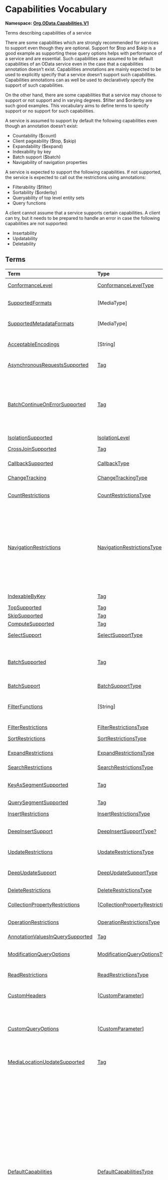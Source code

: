 # Capabilities Vocabulary
**Namespace: [Org.OData.Capabilities.V1](Org.OData.Capabilities.V1.xml)**

Terms describing capabilities of a service


There are some capabilities which are strongly recommended for services to support even
though they are optional. Support for $top and $skip is a good example as
supporting these query options helps with performance of a service and are essential. Such
capabilities are assumed to be default capabilities of an OData service even in
the case that a capabilities annotation doesn’t exist. Capabilities annotations are
mainly expected to be used to explicitly specify that a service doesn’t support such
capabilities. Capabilities annotations can as well be used to declaratively
specify the support of such capabilities.

On the other hand, there are some capabilities that a service may choose to support or
not support and in varying degrees. $filter and $orderby are such good examples.
This vocabulary aims to define terms to specify support or no support for such
capabilities.

A service is assumed to support by default the following capabilities even though an
annotation doesn’t exist:
- Countability ($count)
- Client pageability ($top, $skip)
- Expandability ($expand)
- Indexability by key
- Batch support ($batch)
- Navigability of navigation properties

A service is expected to support the following capabilities. If not supported, the
service is expected to call out the restrictions using annotations:
- Filterability ($filter)
- Sortability ($orderby)
- Queryability of top level entity sets
- Query functions

A client cannot assume that a service supports certain capabilities. A client can try, but
it needs to be prepared to handle an error in case the following capabilities are not
supported:
- Insertability
- Updatability
- Deletability
        


## Terms

Term|Type|Description
:---|:---|:----------
[ConformanceLevel](Org.OData.Capabilities.V1.xml#L115)|[ConformanceLevelType](#ConformanceLevelType)|<a name="ConformanceLevel"></a>The conformance level achieved by this service
[SupportedFormats](Org.OData.Capabilities.V1.xml#L132)|\[MediaType\]|<a name="SupportedFormats"></a>Media types of supported formats, including format parameters
[SupportedMetadataFormats](Org.OData.Capabilities.V1.xml#L137)|\[MediaType\]|<a name="SupportedMetadataFormats"></a>Media types of supported formats for $metadata, including format parameters
[AcceptableEncodings](Org.OData.Capabilities.V1.xml#L142)|\[String\]|<a name="AcceptableEncodings"></a>List of acceptable compression methods for ($batch) requests, e.g. gzip
[AsynchronousRequestsSupported](Org.OData.Capabilities.V1.xml#L148)|[Tag](Org.OData.Core.V1.md#Tag)|<a name="AsynchronousRequestsSupported"></a>Service supports the asynchronous request preference
[BatchContinueOnErrorSupported](Org.OData.Capabilities.V1.xml#L152)|[Tag](Org.OData.Core.V1.md#Tag)|<a name="BatchContinueOnErrorSupported"></a>Service supports the continue on error preference. Supports $batch requests. Services that apply the BatchContinueOnErrorSupported term should also specify the ContinueOnErrorSupported property from the BatchSupport term.
[IsolationSupported](Org.OData.Capabilities.V1.xml#L156)|[IsolationLevel](#IsolationLevel)|<a name="IsolationSupported"></a>Supported odata.isolation levels
[CrossJoinSupported](Org.OData.Capabilities.V1.xml#L165)|[Tag](Org.OData.Core.V1.md#Tag)|<a name="CrossJoinSupported"></a>Supports cross joins for the entity sets in this container
[CallbackSupported](Org.OData.Capabilities.V1.xml#L169)|[CallbackType](#CallbackType)|<a name="CallbackSupported"></a>Supports callbacks for the specified protocols
[ChangeTracking](Org.OData.Capabilities.V1.xml#L191)|[ChangeTrackingType](#ChangeTrackingType)|<a name="ChangeTracking"></a>Change tracking capabilities of this service or entity set
[CountRestrictions](Org.OData.Capabilities.V1.xml#L212)|[CountRestrictionsType](#CountRestrictionsType)|<a name="CountRestrictions"></a>Restrictions on /$count path suffix and $count=true system query option
[NavigationRestrictions](Org.OData.Capabilities.V1.xml#L230)|[NavigationRestrictionsType](#NavigationRestrictionsType)|<a name="NavigationRestrictions"></a>Restrictions on navigating properties according to OData URL conventions<br>Restrictions specified on an entity set are valid whether the request is directly to the entity set or through a navigation property bound to that entity set. Services can specify a different set of restrictions specific to a path, in which case the more specific restrictions take precedence.
[IndexableByKey](Org.OData.Capabilities.V1.xml#L321)|[Tag](Org.OData.Core.V1.md#Tag)|<a name="IndexableByKey"></a>Supports key values according to OData URL conventions
[TopSupported](Org.OData.Capabilities.V1.xml#L326)|[Tag](Org.OData.Core.V1.md#Tag)|<a name="TopSupported"></a>Supports $top
[SkipSupported](Org.OData.Capabilities.V1.xml#L331)|[Tag](Org.OData.Core.V1.md#Tag)|<a name="SkipSupported"></a>Supports $skip
[ComputeSupported](Org.OData.Capabilities.V1.xml#L336)|[Tag](Org.OData.Core.V1.md#Tag)|<a name="ComputeSupported"></a>Supports $compute
[SelectSupport](Org.OData.Capabilities.V1.xml#L341)|[SelectSupportType](#SelectSupportType)|<a name="SelectSupport"></a>Support for $select and nested query options within $select
[BatchSupported](Org.OData.Capabilities.V1.xml#L378)|[Tag](Org.OData.Core.V1.md#Tag)|<a name="BatchSupported"></a>Supports $batch requests. Services that apply the BatchSupported term should also apply the more comprehensive BatchSupport term.
[BatchSupport](Org.OData.Capabilities.V1.xml#L382)|[BatchSupportType](#BatchSupportType)|<a name="BatchSupport"></a>Batch Support for the service
[FilterFunctions](Org.OData.Capabilities.V1.xml#L428)|\[String\]|<a name="FilterFunctions"></a>List of functions and operators supported in filter expressions<br>If not specified, null, or empty, all functions and operators may be attempted.
[FilterRestrictions](Org.OData.Capabilities.V1.xml#L434)|[FilterRestrictionsType](#FilterRestrictionsType)|<a name="FilterRestrictions"></a>Restrictions on filter expressions
[SortRestrictions](Org.OData.Capabilities.V1.xml#L506)|[SortRestrictionsType](#SortRestrictionsType)|<a name="SortRestrictions"></a>Restrictions on orderby expressions
[ExpandRestrictions](Org.OData.Capabilities.V1.xml#L532)|[ExpandRestrictionsType](#ExpandRestrictionsType)|<a name="ExpandRestrictions"></a>Restrictions on expand expressions
[SearchRestrictions](Org.OData.Capabilities.V1.xml#L562)|[SearchRestrictionsType](#SearchRestrictionsType)|<a name="SearchRestrictions"></a>Restrictions on search expressions
[KeyAsSegmentSupported](Org.OData.Capabilities.V1.xml#L608)|[Tag](Org.OData.Core.V1.md#Tag)|<a name="KeyAsSegmentSupported"></a>Supports [key-as-segment convention](http://docs.oasis-open.org/odata/odata/v4.01/odata-v4.01-part2-url-conventions.html#sec_KeyasSegmentConvention) for addressing entities within a collection
[QuerySegmentSupported](Org.OData.Capabilities.V1.xml#L612)|[Tag](Org.OData.Core.V1.md#Tag)|<a name="QuerySegmentSupported"></a>Supports [passing query options in the request body](http://docs.oasis-open.org/odata/odata/v4.01/odata-v4.01-part2-url-conventions.html#sec_PassingQueryOptionsintheRequestBody)
[InsertRestrictions](Org.OData.Capabilities.V1.xml#L618)|[InsertRestrictionsType](#InsertRestrictionsType)|<a name="InsertRestrictions"></a>Restrictions on insert operations
[DeepInsertSupport](Org.OData.Capabilities.V1.xml#L697)|[DeepInsertSupportType?](#DeepInsertSupportType)|<a name="DeepInsertSupport"></a>Deep Insert Support of the annotated resource (the whole service, an entity set, or a collection-valued resource)
[UpdateRestrictions](Org.OData.Capabilities.V1.xml#L710)|[UpdateRestrictionsType](#UpdateRestrictionsType)|<a name="UpdateRestrictions"></a>Restrictions on update operations
[DeepUpdateSupport](Org.OData.Capabilities.V1.xml#L796)|[DeepUpdateSupportType](#DeepUpdateSupportType)|<a name="DeepUpdateSupport"></a>Deep Update Support of the annotated resource (the whole service, an entity set, or a collection-valued resource)
[DeleteRestrictions](Org.OData.Capabilities.V1.xml#L809)|[DeleteRestrictionsType](#DeleteRestrictionsType)|<a name="DeleteRestrictions"></a>Restrictions on delete operations
[CollectionPropertyRestrictions](Org.OData.Capabilities.V1.xml#L853)|\[[CollectionPropertyRestrictionsType](#CollectionPropertyRestrictionsType)\]|<a name="CollectionPropertyRestrictions"></a>Describes restrictions on operations applied to collection-valued structural properties
[OperationRestrictions](Org.OData.Capabilities.V1.xml#L894)|[OperationRestrictionsType](#OperationRestrictionsType)|<a name="OperationRestrictions"></a>Restrictions for function or action operation
[AnnotationValuesInQuerySupported](Org.OData.Capabilities.V1.xml#L914)|[Tag](Org.OData.Core.V1.md#Tag)|<a name="AnnotationValuesInQuerySupported"></a>Supports annotation values within system query options
[ModificationQueryOptions](Org.OData.Capabilities.V1.xml#L918)|[ModificationQueryOptionsType](#ModificationQueryOptionsType)|<a name="ModificationQueryOptions"></a>Support for query options with modification requests (insert, update, action invocation)
[ReadRestrictions](Org.OData.Capabilities.V1.xml#L942)|[ReadRestrictionsType](#ReadRestrictionsType)|<a name="ReadRestrictions"></a>Restrictions for retrieving a collection of entities, retrieving a singleton instance.
[CustomHeaders](Org.OData.Capabilities.V1.xml#L984)|\[[CustomParameter](#CustomParameter)\]|<a name="CustomHeaders"></a>Custom headers that are supported/required for the annotated resource ([Example](Org.OData.Capabilities.V1.xml#L986))
[CustomQueryOptions](Org.OData.Capabilities.V1.xml#L1010)|\[[CustomParameter](#CustomParameter)\]|<a name="CustomQueryOptions"></a>Custom query options that are supported/required for the annotated resource ([Example](Org.OData.Capabilities.V1.xml#L1013))<br>If the entity container is annotated, the query option is supported/required by all resources in that container.
[MediaLocationUpdateSupported](Org.OData.Capabilities.V1.xml#L1062)|[Tag](Org.OData.Core.V1.md#Tag)|<a name="MediaLocationUpdateSupported"></a>Stream property or media stream supports update of its media edit URL and/or media read URL
[DefaultCapabilities](Org.OData.Capabilities.V1.xml#L1067)|[DefaultCapabilitiesType](#DefaultCapabilitiesType)|<a name="DefaultCapabilities"></a>Default capability settings for all collection-valued resources in the container<br><p>Annotating a specific capability term, which is included as property in <code>DefaultCapabilitiesType</code>, for a specific collection-valued resource overrides the default capability with the specified properties using PATCH semantics:</p> <ul> <li>Primitive or collection-valued properties specified in the specific capability term replace the corresponding properties specified in <code>DefaultCapabilities</code></li> <li>Complex-valued properties specified in the specific capability term override the corresponding properties specified in <code>DefaultCapabilities</code> using PATCH semantics recursively</li> <li>Properties specified neither in the specific term nor in <code>DefaultCapabilities</code> have their default value</li> </ul> 

<a name="ConformanceLevelType"></a>
## [ConformanceLevelType](Org.OData.Capabilities.V1.xml#L118)


Member|Value|Description
:-----|----:|:----------
[Minimal](Org.OData.Capabilities.V1.xml#L119)|0|Minimal conformance level
[Intermediate](Org.OData.Capabilities.V1.xml#L122)|1|Intermediate conformance level
[Advanced](Org.OData.Capabilities.V1.xml#L125)|2|Advanced conformance level

<a name="IsolationLevel"></a>
## [IsolationLevel](Org.OData.Capabilities.V1.xml#L159)


Flag Member|Value|Description
:-----|----:|:----------
[Snapshot](Org.OData.Capabilities.V1.xml#L160)|1|All data returned for a request, including multiple requests within a batch or results retrieved across multiple pages, will be consistent as of a single point in time

<a name="CallbackType"></a>
## [CallbackType](Org.OData.Capabilities.V1.xml#L172)
A non-empty collection lists the full set of supported protocols. A empty collection means 'only HTTP is supported'

Property|Type|Description
:-------|:---|:----------
[CallbackProtocols](Org.OData.Capabilities.V1.xml#L173)|\[[CallbackProtocol](#CallbackProtocol)\]|List of supported callback protocols, e.g. `http` or `wss`

<a name="CallbackProtocol"></a>
## [CallbackProtocol](Org.OData.Capabilities.V1.xml#L178)


Property|Type|Description
:-------|:---|:----------
[Id](Org.OData.Capabilities.V1.xml#L179)|String?|Protocol Identifier
[UrlTemplate](Org.OData.Capabilities.V1.xml#L182)|String?|URL Template including parameters. Parameters are enclosed in curly braces {} as defined in RFC6570
[DocumentationUrl](Org.OData.Capabilities.V1.xml#L185)|URL?|Human readable description of the meaning of the URL Template parameters

<a name="ChangeTrackingBase"></a>
## [ChangeTrackingBase](Org.OData.Capabilities.V1.xml#L194)


**Derived Types:**
- [ChangeTrackingType](#ChangeTrackingType)

Property|Type|Description
:-------|:---|:----------
[Supported](Org.OData.Capabilities.V1.xml#L195)|Boolean|odata.track-changes preference is supported

<a name="ChangeTrackingType"></a>
## [ChangeTrackingType](Org.OData.Capabilities.V1.xml#L199): [ChangeTrackingBase](#ChangeTrackingBase)


Property|Type|Description
:-------|:---|:----------
[*Supported*](Org.OData.Capabilities.V1.xml#L195)|Boolean|odata.track-changes preference is supported
[FilterableProperties](Org.OData.Capabilities.V1.xml#L200)|\[PropertyPath\]|Change tracking supports filters on these properties<br>If no properties are specified or FilterableProperties is omitted, clients cannot assume support for filtering on any properties in combination with change tracking.
[ExpandableProperties](Org.OData.Capabilities.V1.xml#L204)|\[NavigationPropertyPath\]|Change tracking supports these properties expanded<br>If no properties are specified or ExpandableProperties is omitted, clients cannot assume support for expanding any properties in combination with change tracking.

<a name="CountRestrictionsBase"></a>
## [CountRestrictionsBase](Org.OData.Capabilities.V1.xml#L216)


**Derived Types:**
- [CountRestrictionsType](#CountRestrictionsType)

Property|Type|Description
:-------|:---|:----------
[Countable](Org.OData.Capabilities.V1.xml#L217)|Boolean|Instances can be counted in requests targeting a collection

<a name="CountRestrictionsType"></a>
## [CountRestrictionsType](Org.OData.Capabilities.V1.xml#L221): [CountRestrictionsBase](#CountRestrictionsBase)


Property|Type|Description
:-------|:---|:----------
[*Countable*](Org.OData.Capabilities.V1.xml#L217)|Boolean|Instances can be counted in requests targeting a collection
[NonCountableProperties](Org.OData.Capabilities.V1.xml#L222)|\[PropertyPath\]|Members of these collection properties cannot be counted
[NonCountableNavigationProperties](Org.OData.Capabilities.V1.xml#L225)|\[NavigationPropertyPath\]|Members of these navigation properties cannot be counted

<a name="NavigationRestrictionsType"></a>
## [NavigationRestrictionsType](Org.OData.Capabilities.V1.xml#L235)


Property|Type|Description
:-------|:---|:----------
[Navigability](Org.OData.Capabilities.V1.xml#L236)|[NavigationType?](#NavigationType)|Default navigability for all navigation properties of the annotation target. Individual navigation properties can override this value via `RestrictedProperties/Navigability`.
[RestrictedProperties](Org.OData.Capabilities.V1.xml#L239)|\[[NavigationPropertyRestriction](#NavigationPropertyRestriction)\]|List of navigation properties with restrictions

<a name="NavigationPropertyRestriction"></a>
## [NavigationPropertyRestriction](Org.OData.Capabilities.V1.xml#L243)


Using a property of `NavigationPropertyRestriction` in a [`NavigationRestrictions`](#NavigationRestrictions) annotation
          is discouraged in favor of using an annotation with the corresponding term from this vocabulary and a target path starting with a container and ending in the `NavigationProperty`,
          unless the favored alternative is impossible because a dynamic expression requires an instance path whose evaluation
          starts at the target of the `NavigationRestrictions` annotation. See [this example](../examples/Org.OData.Capabilities.V1.capabilities.md).

Property|Type|Description
:-------|:---|:----------
[NavigationProperty](Org.OData.Capabilities.V1.xml#L250)|NavigationPropertyPath|Navigation properties can be navigated<br>The target path of a [`NavigationRestrictions`](#NavigationRestrictions) annotation followed by this navigation property path addresses the resource to which the other properties of `NavigationPropertyRestriction` apply. Instance paths that occur in dynamic expressions are evaluated starting at the boundary between both paths, which must therefore be chosen accordingly.
[Navigability](Org.OData.Capabilities.V1.xml#L259)|[NavigationType?](#NavigationType)|Supported navigability of this navigation property
[FilterFunctions](Org.OData.Capabilities.V1.xml#L262)|\[String\]|List of functions and operators supported in filter expressions<br>If not specified, null, or empty, all functions and operators may be attempted.
[FilterRestrictions](Org.OData.Capabilities.V1.xml#L266)|[FilterRestrictionsType?](#FilterRestrictionsType)|Restrictions on filter expressions
[SearchRestrictions](Org.OData.Capabilities.V1.xml#L269)|[SearchRestrictionsType?](#SearchRestrictionsType)|Restrictions on search expressions
[SortRestrictions](Org.OData.Capabilities.V1.xml#L272)|[SortRestrictionsType?](#SortRestrictionsType)|Restrictions on orderby expressions
[TopSupported](Org.OData.Capabilities.V1.xml#L275)|Boolean|Supports $top
[SkipSupported](Org.OData.Capabilities.V1.xml#L278)|Boolean|Supports $skip
[SelectSupport](Org.OData.Capabilities.V1.xml#L281)|[SelectSupportType?](#SelectSupportType)|Support for $select
[IndexableByKey](Org.OData.Capabilities.V1.xml#L284)|Boolean|Supports key values according to OData URL conventions
[InsertRestrictions](Org.OData.Capabilities.V1.xml#L287)|[InsertRestrictionsType?](#InsertRestrictionsType)|Restrictions on insert operations
[DeepInsertSupport](Org.OData.Capabilities.V1.xml#L290)|[DeepInsertSupportType?](#DeepInsertSupportType)|Deep Insert Support of the annotated resource (the whole service, an entity set, or a collection-valued resource)
[UpdateRestrictions](Org.OData.Capabilities.V1.xml#L293)|[UpdateRestrictionsType?](#UpdateRestrictionsType)|Restrictions on update operations
[DeepUpdateSupport](Org.OData.Capabilities.V1.xml#L296)|[DeepUpdateSupportType?](#DeepUpdateSupportType)|Deep Update Support of the annotated resource (the whole service, an entity set, or a collection-valued resource)
[DeleteRestrictions](Org.OData.Capabilities.V1.xml#L299)|[DeleteRestrictionsType?](#DeleteRestrictionsType)|Restrictions on delete operations
[OptimisticConcurrencyControl](Org.OData.Capabilities.V1.xml#L302)|Boolean|Data modification (including insert) along this navigation property requires the use of ETags
[ReadRestrictions](Org.OData.Capabilities.V1.xml#L305)|[ReadRestrictionsType?](#ReadRestrictionsType)|Restrictions for retrieving entities

<a name="NavigationType"></a>
## [NavigationType](Org.OData.Capabilities.V1.xml#L309)


Member|Value|Description
:-----|----:|:----------
[Recursive](Org.OData.Capabilities.V1.xml#L310)|0|Navigation properties can be recursively navigated
[Single](Org.OData.Capabilities.V1.xml#L313)|1|Navigation properties can be navigated to a single level
[None](Org.OData.Capabilities.V1.xml#L316)|2|Navigation properties are not navigable

<a name="SelectSupportType"></a>
## [SelectSupportType](Org.OData.Capabilities.V1.xml#L345)


Property|Type|Description
:-------|:---|:----------
[Supported](Org.OData.Capabilities.V1.xml#L346)|Boolean|Supports $select
[InstanceAnnotationsSupported](Org.OData.Capabilities.V1.xml#L349)|Boolean|Supports instance annotations in $select list
[Expandable](Org.OData.Capabilities.V1.xml#L352)|Boolean|$expand within $select is supported
[Filterable](Org.OData.Capabilities.V1.xml#L355)|Boolean|$filter within $select is supported
[Searchable](Org.OData.Capabilities.V1.xml#L358)|Boolean|$search within $select is supported
[TopSupported](Org.OData.Capabilities.V1.xml#L361)|Boolean|$top within $select is supported
[SkipSupported](Org.OData.Capabilities.V1.xml#L364)|Boolean|$skip within $select is supported
[ComputeSupported](Org.OData.Capabilities.V1.xml#L367)|Boolean|$compute within $select is supported
[Countable](Org.OData.Capabilities.V1.xml#L370)|Boolean|$count within $select is supported
[Sortable](Org.OData.Capabilities.V1.xml#L373)|Boolean|$orderby within $select is supported

<a name="BatchSupportType"></a>
## [BatchSupportType](Org.OData.Capabilities.V1.xml#L385)


Property|Type|Description
:-------|:---|:----------
[Supported](Org.OData.Capabilities.V1.xml#L392)|Boolean|Service supports requests to $batch
[ContinueOnErrorSupported](Org.OData.Capabilities.V1.xml#L395)|Boolean|Service supports the continue on error preference
[ReferencesInRequestBodiesSupported](Org.OData.Capabilities.V1.xml#L398)|Boolean|Service supports Content-ID referencing in request bodies
[ReferencesAcrossChangeSetsSupported](Org.OData.Capabilities.V1.xml#L401)|Boolean|Service supports Content-ID referencing across change sets
[EtagReferencesSupported](Org.OData.Capabilities.V1.xml#L404)|Boolean|Service supports referencing Etags from previous requests
[RequestDependencyConditionsSupported](Org.OData.Capabilities.V1.xml#L407)|Boolean|Service supports the `if` member in JSON batch requests
[SupportedFormats](Org.OData.Capabilities.V1.xml#L410)|\[MediaType\]|Media types of supported formats for $batch<dl>Allowed values:<dt>[multipart/mixed](Org.OData.Capabilities.V1.xml#L415)<dd>[Multipart Batch Format](http://docs.oasis-open.org/odata/odata/v4.01/cs01/part1-protocol/odata-v4.01-cs01-part1-protocol.html#sec_MultipartBatchFormat)<dt>[application/json](Org.OData.Capabilities.V1.xml#L419)<dd>[JSON Batch Format](http://docs.oasis-open.org/odata/odata-json-format/v4.01/cs01/odata-json-format-v4.01-cs01.html#sec_BatchRequestsandResponses)</dl>

**Applicable Annotation Terms:**

- [Description](Org.OData.Core.V1.md#Description)
- [LongDescription](Org.OData.Core.V1.md#LongDescription)

<a name="FilterRestrictionsBase"></a>
## [FilterRestrictionsBase](Org.OData.Capabilities.V1.xml#L438)


**Derived Types:**
- [FilterRestrictionsType](#FilterRestrictionsType)

Property|Type|Description
:-------|:---|:----------
[Filterable](Org.OData.Capabilities.V1.xml#L444)|Boolean|$filter is supported
[RequiresFilter](Org.OData.Capabilities.V1.xml#L447)|Boolean|$filter is required
[MaxLevels](Org.OData.Capabilities.V1.xml#L450)|Int32|The maximum number of levels (including recursion) that can be traversed in a filter expression. A value of -1 indicates there is no restriction.

**Applicable Annotation Terms:**

- [Description](Org.OData.Core.V1.md#Description)

<a name="FilterRestrictionsType"></a>
## [FilterRestrictionsType](Org.OData.Capabilities.V1.xml#L454): [FilterRestrictionsBase](#FilterRestrictionsBase)


Property|Type|Description
:-------|:---|:----------
[*Filterable*](Org.OData.Capabilities.V1.xml#L444)|Boolean|$filter is supported
[*RequiresFilter*](Org.OData.Capabilities.V1.xml#L447)|Boolean|$filter is required
[*MaxLevels*](Org.OData.Capabilities.V1.xml#L450)|Int32|The maximum number of levels (including recursion) that can be traversed in a filter expression. A value of -1 indicates there is no restriction.
[RequiredProperties](Org.OData.Capabilities.V1.xml#L455)|\[PropertyPath\]|These properties must be specified in the $filter clause (properties of derived types are not allowed here)
[NonFilterableProperties](Org.OData.Capabilities.V1.xml#L458)|\[PropertyPath\]|These structural properties cannot be used in filter expressions
[FilterExpressionRestrictions](Org.OData.Capabilities.V1.xml#L461)|\[[FilterExpressionRestrictionType](#FilterExpressionRestrictionType)\]|These properties only allow a subset of filter expressions. A valid filter expression for a single property can be enclosed in parentheses and combined by `and` with valid expressions for other properties.

**Applicable Annotation Terms:**

- [Description](Org.OData.Core.V1.md#Description)

<a name="FilterExpressionRestrictionType"></a>
## [FilterExpressionRestrictionType](Org.OData.Capabilities.V1.xml#L465)


Property|Type|Description
:-------|:---|:----------
[Property](Org.OData.Capabilities.V1.xml#L466)|PropertyPath?|Path to the restricted property
[AllowedExpressions](Org.OData.Capabilities.V1.xml#L469)|[FilterExpressionType?](#FilterExpressionType)|Allowed subset of expressions

<a name="FilterExpressionType"></a>
## [FilterExpressionType](Org.OData.Capabilities.V1.xml#L473)
**Type:** String



Allowed Value|Description
:------------|:----------
[SingleValue](Org.OData.Capabilities.V1.xml#L476)|Property can be used in a single `eq` clause
[MultiValue](Org.OData.Capabilities.V1.xml#L480)|Property can be used in multiple `eq` and `in` clauses, combined by `or` (which is logically equivalent to a single `in` clause)
[SingleRange](Org.OData.Capabilities.V1.xml#L484)|Property can be used in at most one `ge` and/or one `le` clause, separated by `and`
[MultiRange](Org.OData.Capabilities.V1.xml#L488)|Property can be compared to a union of one or more closed, half-open, or open intervals<br>The filter expression for this property consists of one or more interval expressions combined by `or`. A single interval expression is either a single comparison of the property and a literal value with `eq`, `le`, `lt`, `ge`, or `gt`, or pair of boundaries combined by `and` and enclosed in parentheses. The lower boundary is either `ge` or `gt`, the upper boundary either `le` or `lt`.
[SearchExpression](Org.OData.Capabilities.V1.xml#L493)|String property can be used as first operand in `startswith`, `endswith`, and `contains` clauses
[MultiRangeOrSearchExpression](Org.OData.Capabilities.V1.xml#L497)|Property can be compared to a union of zero or more closed, half-open, or open intervals plus zero or more simple string patterns<br>The filter expression for this property consists of one or more interval expressions or string comparison functions combined by `or`. See MultiRange for a definition of an interval expression. See SearchExpression for the allowed string comparison functions.

<a name="SortRestrictionsBase"></a>
## [SortRestrictionsBase](Org.OData.Capabilities.V1.xml#L510)


**Derived Types:**
- [SortRestrictionsType](#SortRestrictionsType)

Property|Type|Description
:-------|:---|:----------
[Sortable](Org.OData.Capabilities.V1.xml#L516)|Boolean|$orderby is supported

**Applicable Annotation Terms:**

- [Description](Org.OData.Core.V1.md#Description)

<a name="SortRestrictionsType"></a>
## [SortRestrictionsType](Org.OData.Capabilities.V1.xml#L520): [SortRestrictionsBase](#SortRestrictionsBase)


Property|Type|Description
:-------|:---|:----------
[*Sortable*](Org.OData.Capabilities.V1.xml#L516)|Boolean|$orderby is supported
[AscendingOnlyProperties](Org.OData.Capabilities.V1.xml#L521)|\[PropertyPath\]|These properties can only be used for sorting in Ascending order
[DescendingOnlyProperties](Org.OData.Capabilities.V1.xml#L524)|\[PropertyPath\]|These properties can only be used for sorting in Descending order
[NonSortableProperties](Org.OData.Capabilities.V1.xml#L527)|\[PropertyPath\]|These structural properties cannot be used in orderby expressions

**Applicable Annotation Terms:**

- [Description](Org.OData.Core.V1.md#Description)

<a name="ExpandRestrictionsBase"></a>
## [ExpandRestrictionsBase](Org.OData.Capabilities.V1.xml#L536)


**Derived Types:**
- [ExpandRestrictionsType](#ExpandRestrictionsType)

Property|Type|Description
:-------|:---|:----------
[Expandable](Org.OData.Capabilities.V1.xml#L542)|Boolean|$expand is supported
[StreamsExpandable](Org.OData.Capabilities.V1.xml#L545)|Boolean|$expand is supported for stream properties and media streams
[MaxLevels](Org.OData.Capabilities.V1.xml#L548)|Int32|The maximum number of levels that can be expanded in a expand expression. A value of -1 indicates there is no restriction.

**Applicable Annotation Terms:**

- [Description](Org.OData.Core.V1.md#Description)

<a name="ExpandRestrictionsType"></a>
## [ExpandRestrictionsType](Org.OData.Capabilities.V1.xml#L552): [ExpandRestrictionsBase](#ExpandRestrictionsBase)


Property|Type|Description
:-------|:---|:----------
[*Expandable*](Org.OData.Capabilities.V1.xml#L542)|Boolean|$expand is supported
[*StreamsExpandable*](Org.OData.Capabilities.V1.xml#L545)|Boolean|$expand is supported for stream properties and media streams
[*MaxLevels*](Org.OData.Capabilities.V1.xml#L548)|Int32|The maximum number of levels that can be expanded in a expand expression. A value of -1 indicates there is no restriction.
[NonExpandableProperties](Org.OData.Capabilities.V1.xml#L553)|\[NavigationPropertyPath\]|These properties cannot be used in expand expressions
[NonExpandableStreamProperties](Org.OData.Capabilities.V1.xml#L556)|\[PropertyPath\]|These stream properties cannot be used in expand expressions

**Applicable Annotation Terms:**

- [Description](Org.OData.Core.V1.md#Description)

<a name="SearchRestrictionsType"></a>
## [SearchRestrictionsType](Org.OData.Capabilities.V1.xml#L566)


Property|Type|Description
:-------|:---|:----------
[Searchable](Org.OData.Capabilities.V1.xml#L572)|Boolean|$search is supported
[UnsupportedExpressions](Org.OData.Capabilities.V1.xml#L575)|[SearchExpressions](#SearchExpressions)|Expressions not supported in $search as specified by the standard syntax [OData-URL, section 5.1.8.1](https://docs.oasis-open.org/odata/odata/v4.02/odata-v4.02-part2-url-conventions.html#SearchExpressions)<br>An unsupported expression may be treated as a term to be matched even if the standard syntax treats it as a keyword.
[SearchSyntax](Org.OData.Capabilities.V1.xml#L582)|URL?|URL of the $search syntax supported by the service (null means the standard syntax [OData-URL, section 5.1.8.1](https://docs.oasis-open.org/odata/odata/v4.02/odata-v4.02-part2-url-conventions.html#SearchExpressions))

**Applicable Annotation Terms:**

- [Description](Org.OData.Core.V1.md#Description)

<a name="SearchExpressions"></a>
## [SearchExpressions](Org.OData.Capabilities.V1.xml#L587)


Flag Member|Value|Description
:-----|----:|:----------
[none](Org.OData.Capabilities.V1.xml#L588)|0|No unsupported expressions
[AND](Org.OData.Capabilities.V1.xml#L591)|1|Multiple search terms, optionally separated by `AND`
[OR](Org.OData.Capabilities.V1.xml#L594)|2|Multiple search terms separated by `OR`
[NOT](Org.OData.Capabilities.V1.xml#L597)|4|Search terms preceded by `NOT`
[phrase](Org.OData.Capabilities.V1.xml#L600)|8|Search phrases enclosed in double quotes
[group](Org.OData.Capabilities.V1.xml#L603)|16|Precedence grouping of search expressions with parentheses

<a name="InsertRestrictionsBase"></a>
## [InsertRestrictionsBase](Org.OData.Capabilities.V1.xml#L622)


**Derived Types:**
- [InsertRestrictionsType](#InsertRestrictionsType)

Property|Type|Description
:-------|:---|:----------
[Insertable](Org.OData.Capabilities.V1.xml#L623)|Boolean|Entities can be inserted
[MaxLevels](Org.OData.Capabilities.V1.xml#L626)|Int32|The maximum number of navigation properties that can be traversed when addressing the collection to insert into. A value of -1 indicates there is no restriction.
[TypecastSegmentSupported](Org.OData.Capabilities.V1.xml#L629)|Boolean|Entities of a specific derived type can be created by specifying a type-cast segment
[QueryOptions](Org.OData.Capabilities.V1.xml#L632)|[ModificationQueryOptionsType?](#ModificationQueryOptionsType)|Support for query options with insert requests
[CustomHeaders](Org.OData.Capabilities.V1.xml#L635)|\[[CustomParameter](#CustomParameter)\]|Supported or required custom headers
[CustomQueryOptions](Org.OData.Capabilities.V1.xml#L638)|\[[CustomParameter](#CustomParameter)\]|Supported or required custom query options
[Description](Org.OData.Capabilities.V1.xml#L641)|String?|A brief description of the request
[LongDescription](Org.OData.Capabilities.V1.xml#L645)|String?|A long description of the request
[ErrorResponses](Org.OData.Capabilities.V1.xml#L649)|\[[HttpResponse](#HttpResponse)\]|Possible error responses returned by the request.

<a name="InsertRestrictionsType"></a>
## [InsertRestrictionsType](Org.OData.Capabilities.V1.xml#L653): [InsertRestrictionsBase](#InsertRestrictionsBase)


Property|Type|Description
:-------|:---|:----------
[*Insertable*](Org.OData.Capabilities.V1.xml#L623)|Boolean|Entities can be inserted
[*MaxLevels*](Org.OData.Capabilities.V1.xml#L626)|Int32|The maximum number of navigation properties that can be traversed when addressing the collection to insert into. A value of -1 indicates there is no restriction.
[*TypecastSegmentSupported*](Org.OData.Capabilities.V1.xml#L629)|Boolean|Entities of a specific derived type can be created by specifying a type-cast segment
[*QueryOptions*](Org.OData.Capabilities.V1.xml#L632)|[ModificationQueryOptionsType?](#ModificationQueryOptionsType)|Support for query options with insert requests
[*CustomHeaders*](Org.OData.Capabilities.V1.xml#L635)|\[[CustomParameter](#CustomParameter)\]|Supported or required custom headers
[*CustomQueryOptions*](Org.OData.Capabilities.V1.xml#L638)|\[[CustomParameter](#CustomParameter)\]|Supported or required custom query options
[*Description*](Org.OData.Capabilities.V1.xml#L641)|String?|A brief description of the request
[*LongDescription*](Org.OData.Capabilities.V1.xml#L645)|String?|A long description of the request
[*ErrorResponses*](Org.OData.Capabilities.V1.xml#L649)|\[[HttpResponse](#HttpResponse)\]|Possible error responses returned by the request.
[NonInsertableProperties](Org.OData.Capabilities.V1.xml#L654)|\[PropertyPath\]|These structural properties cannot be specified on insert
[NonInsertableNavigationProperties](Org.OData.Capabilities.V1.xml#L657)|\[NavigationPropertyPath\]|These navigation properties do not allow deep inserts
[RequiredProperties](Org.OData.Capabilities.V1.xml#L660)|\[PropertyPath\]|These structural properties must be specified on insert
[Permissions](Org.OData.Capabilities.V1.xml#L663)|\[[PermissionType?](#PermissionType)\]|Required permissions. One of the specified sets of scopes is required to perform the insert.

<a name="PermissionType"></a>
## [PermissionType](Org.OData.Capabilities.V1.xml#L668)


Property|Type|Description
:-------|:---|:----------
[SchemeName](Org.OData.Capabilities.V1.xml#L669)|[SchemeName](Org.OData.Authorization.V1.md#SchemeName)|Authorization flow scheme name
[Scopes](Org.OData.Capabilities.V1.xml#L672)|\[[ScopeType](#ScopeType)\]|List of scopes that can provide access to the resource

<a name="ScopeType"></a>
## [ScopeType](Org.OData.Capabilities.V1.xml#L677)


Property|Type|Description
:-------|:---|:----------
[Scope](Org.OData.Capabilities.V1.xml#L678)|String|Name of the scope.
[RestrictedProperties](Org.OData.Capabilities.V1.xml#L681)|String?|Comma-separated string value of all properties that will be included or excluded when using the scope.<br>Possible string value identifiers when specifying properties are `*`, _PropertyName_, `-`_PropertyName_.<br/>`*` denotes all properties are accessible.<br/>`-`_PropertyName_ excludes that specific property.<br/>_PropertyName_ explicitly provides access to the specific property.<br/>The absence of `RestrictedProperties` denotes all properties are accessible using that scope.

<a name="DeepInsertSupportType"></a>
## [DeepInsertSupportType](Org.OData.Capabilities.V1.xml#L701)


Property|Type|Description
:-------|:---|:----------
[Supported](Org.OData.Capabilities.V1.xml#L702)|Boolean|Annotation target supports deep inserts
[ContentIDSupported](Org.OData.Capabilities.V1.xml#L705)|Boolean|Annotation target supports accepting and returning nested entities annotated with the `Core.ContentID` instance annotation.

<a name="UpdateRestrictionsBase"></a>
## [UpdateRestrictionsBase](Org.OData.Capabilities.V1.xml#L714)


**Derived Types:**
- [UpdateRestrictionsType](#UpdateRestrictionsType)

Property|Type|Description
:-------|:---|:----------
[Updatable](Org.OData.Capabilities.V1.xml#L715)|Boolean|Entities can be updated
[Upsertable](Org.OData.Capabilities.V1.xml#L718)|Boolean|Entities can be upserted
[DeltaUpdateSupported](Org.OData.Capabilities.V1.xml#L721)|Boolean|Entities can be inserted, updated, and deleted via a PATCH request with a delta payload
[UpdateMethod](Org.OData.Capabilities.V1.xml#L724)|[HttpMethod?](#HttpMethod)|Supported HTTP Methods (PUT or PATCH) for updating an entity. If null, PATCH SHOULD be supported and PUT MAY be supported.
[FilterSegmentSupported](Org.OData.Capabilities.V1.xml#L727)|Boolean|Members of collections can be updated via a PATCH request with a `/$filter(...)/$each` segment
[TypecastSegmentSupported](Org.OData.Capabilities.V1.xml#L730)|Boolean|Members of collections can be updated via a PATCH request with a type-cast segment and a `/$each` segment
[MaxLevels](Org.OData.Capabilities.V1.xml#L733)|Int32|The maximum number of navigation properties that can be traversed when addressing the collection or entity to update. A value of -1 indicates there is no restriction.
[Permissions](Org.OData.Capabilities.V1.xml#L736)|\[[PermissionType?](#PermissionType)\]|Required permissions. One of the specified sets of scopes is required to perform the update.
[QueryOptions](Org.OData.Capabilities.V1.xml#L739)|[ModificationQueryOptionsType?](#ModificationQueryOptionsType)|Support for query options with update requests
[CustomHeaders](Org.OData.Capabilities.V1.xml#L742)|\[[CustomParameter](#CustomParameter)\]|Supported or required custom headers
[CustomQueryOptions](Org.OData.Capabilities.V1.xml#L745)|\[[CustomParameter](#CustomParameter)\]|Supported or required custom query options
[Description](Org.OData.Capabilities.V1.xml#L748)|String?|A brief description of the request
[LongDescription](Org.OData.Capabilities.V1.xml#L752)|String?|A long description of the request
[ErrorResponses](Org.OData.Capabilities.V1.xml#L756)|\[[HttpResponse](#HttpResponse)\]|Possible error responses returned by the request.

<a name="UpdateRestrictionsType"></a>
## [UpdateRestrictionsType](Org.OData.Capabilities.V1.xml#L760): [UpdateRestrictionsBase](#UpdateRestrictionsBase)


Property|Type|Description
:-------|:---|:----------
[*Updatable*](Org.OData.Capabilities.V1.xml#L715)|Boolean|Entities can be updated
[*Upsertable*](Org.OData.Capabilities.V1.xml#L718)|Boolean|Entities can be upserted
[*DeltaUpdateSupported*](Org.OData.Capabilities.V1.xml#L721)|Boolean|Entities can be inserted, updated, and deleted via a PATCH request with a delta payload
[*UpdateMethod*](Org.OData.Capabilities.V1.xml#L724)|[HttpMethod?](#HttpMethod)|Supported HTTP Methods (PUT or PATCH) for updating an entity. If null, PATCH SHOULD be supported and PUT MAY be supported.
[*FilterSegmentSupported*](Org.OData.Capabilities.V1.xml#L727)|Boolean|Members of collections can be updated via a PATCH request with a `/$filter(...)/$each` segment
[*TypecastSegmentSupported*](Org.OData.Capabilities.V1.xml#L730)|Boolean|Members of collections can be updated via a PATCH request with a type-cast segment and a `/$each` segment
[*MaxLevels*](Org.OData.Capabilities.V1.xml#L733)|Int32|The maximum number of navigation properties that can be traversed when addressing the collection or entity to update. A value of -1 indicates there is no restriction.
[*Permissions*](Org.OData.Capabilities.V1.xml#L736)|\[[PermissionType?](#PermissionType)\]|Required permissions. One of the specified sets of scopes is required to perform the update.
[*QueryOptions*](Org.OData.Capabilities.V1.xml#L739)|[ModificationQueryOptionsType?](#ModificationQueryOptionsType)|Support for query options with update requests
[*CustomHeaders*](Org.OData.Capabilities.V1.xml#L742)|\[[CustomParameter](#CustomParameter)\]|Supported or required custom headers
[*CustomQueryOptions*](Org.OData.Capabilities.V1.xml#L745)|\[[CustomParameter](#CustomParameter)\]|Supported or required custom query options
[*Description*](Org.OData.Capabilities.V1.xml#L748)|String?|A brief description of the request
[*LongDescription*](Org.OData.Capabilities.V1.xml#L752)|String?|A long description of the request
[*ErrorResponses*](Org.OData.Capabilities.V1.xml#L756)|\[[HttpResponse](#HttpResponse)\]|Possible error responses returned by the request.
[NonUpdatableProperties](Org.OData.Capabilities.V1.xml#L761)|\[PropertyPath\]|These structural properties cannot be specified on update
[NonUpdatableNavigationProperties](Org.OData.Capabilities.V1.xml#L764)|\[NavigationPropertyPath\]|These navigation properties do not allow rebinding
[RequiredProperties](Org.OData.Capabilities.V1.xml#L767)|\[PropertyPath\]|These structural properties must be specified on update

<a name="HttpMethod"></a>
## [HttpMethod](Org.OData.Capabilities.V1.xml#L772)


Flag Member|Value|Description
:-----|----:|:----------
[GET](Org.OData.Capabilities.V1.xml#L773)|1|The HTTP GET Method
[PATCH](Org.OData.Capabilities.V1.xml#L776)|2|The HTTP PATCH Method
[PUT](Org.OData.Capabilities.V1.xml#L779)|4|The HTTP PUT Method
[POST](Org.OData.Capabilities.V1.xml#L782)|8|The HTTP POST Method
[DELETE](Org.OData.Capabilities.V1.xml#L785)|16|The HTTP DELETE Method
[OPTIONS](Org.OData.Capabilities.V1.xml#L788)|32|The HTTP OPTIONS Method
[HEAD](Org.OData.Capabilities.V1.xml#L791)|64|The HTTP HEAD Method

<a name="DeepUpdateSupportType"></a>
## [DeepUpdateSupportType](Org.OData.Capabilities.V1.xml#L800)


Property|Type|Description
:-------|:---|:----------
[Supported](Org.OData.Capabilities.V1.xml#L801)|Boolean|Annotation target supports deep updates
[ContentIDSupported](Org.OData.Capabilities.V1.xml#L804)|Boolean|Annotation target supports accepting and returning nested entities annotated with the `Core.ContentID` instance annotation.

<a name="DeleteRestrictionsBase"></a>
## [DeleteRestrictionsBase](Org.OData.Capabilities.V1.xml#L813)


**Derived Types:**
- [DeleteRestrictionsType](#DeleteRestrictionsType)

Property|Type|Description
:-------|:---|:----------
[Deletable](Org.OData.Capabilities.V1.xml#L814)|Boolean|Entities can be deleted
[MaxLevels](Org.OData.Capabilities.V1.xml#L817)|Int32|The maximum number of navigation properties that can be traversed when addressing the collection to delete from or the entity to delete. A value of -1 indicates there is no restriction.
[FilterSegmentSupported](Org.OData.Capabilities.V1.xml#L820)|Boolean|Members of collections can be deleted via a DELETE request with a `/$filter(...)/$each` segment
[TypecastSegmentSupported](Org.OData.Capabilities.V1.xml#L823)|Boolean|Members of collections can be deleted via a DELETE request with a type-cast segment and a `/$each` segment
[Permissions](Org.OData.Capabilities.V1.xml#L826)|\[[PermissionType?](#PermissionType)\]|Required permissions. One of the specified sets of scopes is required to perform the delete.
[CustomHeaders](Org.OData.Capabilities.V1.xml#L829)|\[[CustomParameter](#CustomParameter)\]|Supported or required custom headers
[CustomQueryOptions](Org.OData.Capabilities.V1.xml#L832)|\[[CustomParameter](#CustomParameter)\]|Supported or required custom query options
[Description](Org.OData.Capabilities.V1.xml#L835)|String?|A brief description of the request
[LongDescription](Org.OData.Capabilities.V1.xml#L839)|String?|A long description of the request
[ErrorResponses](Org.OData.Capabilities.V1.xml#L843)|\[[HttpResponse](#HttpResponse)\]|Possible error responses returned by the request.

<a name="DeleteRestrictionsType"></a>
## [DeleteRestrictionsType](Org.OData.Capabilities.V1.xml#L847): [DeleteRestrictionsBase](#DeleteRestrictionsBase)


Property|Type|Description
:-------|:---|:----------
[*Deletable*](Org.OData.Capabilities.V1.xml#L814)|Boolean|Entities can be deleted
[*MaxLevels*](Org.OData.Capabilities.V1.xml#L817)|Int32|The maximum number of navigation properties that can be traversed when addressing the collection to delete from or the entity to delete. A value of -1 indicates there is no restriction.
[*FilterSegmentSupported*](Org.OData.Capabilities.V1.xml#L820)|Boolean|Members of collections can be deleted via a DELETE request with a `/$filter(...)/$each` segment
[*TypecastSegmentSupported*](Org.OData.Capabilities.V1.xml#L823)|Boolean|Members of collections can be deleted via a DELETE request with a type-cast segment and a `/$each` segment
[*Permissions*](Org.OData.Capabilities.V1.xml#L826)|\[[PermissionType?](#PermissionType)\]|Required permissions. One of the specified sets of scopes is required to perform the delete.
[*CustomHeaders*](Org.OData.Capabilities.V1.xml#L829)|\[[CustomParameter](#CustomParameter)\]|Supported or required custom headers
[*CustomQueryOptions*](Org.OData.Capabilities.V1.xml#L832)|\[[CustomParameter](#CustomParameter)\]|Supported or required custom query options
[*Description*](Org.OData.Capabilities.V1.xml#L835)|String?|A brief description of the request
[*LongDescription*](Org.OData.Capabilities.V1.xml#L839)|String?|A long description of the request
[*ErrorResponses*](Org.OData.Capabilities.V1.xml#L843)|\[[HttpResponse](#HttpResponse)\]|Possible error responses returned by the request.
[NonDeletableNavigationProperties](Org.OData.Capabilities.V1.xml#L848)|\[NavigationPropertyPath\]|These navigation properties do not allow DeleteLink requests

<a name="CollectionPropertyRestrictionsType"></a>
## [CollectionPropertyRestrictionsType](Org.OData.Capabilities.V1.xml#L856)


Property|Type|Description
:-------|:---|:----------
[CollectionProperty](Org.OData.Capabilities.V1.xml#L857)|PropertyPath?|Restricted Collection-valued property
[FilterFunctions](Org.OData.Capabilities.V1.xml#L860)|\[String\]|List of functions and operators supported in filter expressions<br>If not specified, null, or empty, all functions and operators may be attempted.
[FilterRestrictions](Org.OData.Capabilities.V1.xml#L864)|[FilterRestrictionsType?](#FilterRestrictionsType)|Restrictions on filter expressions
[SearchRestrictions](Org.OData.Capabilities.V1.xml#L867)|[SearchRestrictionsType?](#SearchRestrictionsType)|Restrictions on search expressions
[SortRestrictions](Org.OData.Capabilities.V1.xml#L870)|[SortRestrictionsType?](#SortRestrictionsType)|Restrictions on orderby expressions
[TopSupported](Org.OData.Capabilities.V1.xml#L873)|Boolean|Supports $top
[SkipSupported](Org.OData.Capabilities.V1.xml#L876)|Boolean|Supports $skip
[SelectSupport](Org.OData.Capabilities.V1.xml#L879)|[SelectSupportType?](#SelectSupportType)|Support for $select
[Insertable](Org.OData.Capabilities.V1.xml#L882)|Boolean|Members can be inserted into this collection<br>If additionally annotated with [Core.PositionalInsert](Org.OData.Core.V1.md#PositionalInsert), members can be inserted at a specific position
[Updatable](Org.OData.Capabilities.V1.xml#L886)|Boolean|Members of this ordered collection can be updated by ordinal
[Deletable](Org.OData.Capabilities.V1.xml#L889)|Boolean|Members of this ordered collection can be deleted by ordinal

<a name="OperationRestrictionsType"></a>
## [OperationRestrictionsType](Org.OData.Capabilities.V1.xml#L897)


Property|Type|Description
:-------|:---|:----------
[FilterSegmentSupported](Org.OData.Capabilities.V1.xml#L898)|Boolean|Bound action or function can be invoked on a collection-valued binding parameter path with a `/$filter(...)` segment
[Permissions](Org.OData.Capabilities.V1.xml#L901)|\[[PermissionType?](#PermissionType)\]|Required permissions. One of the specified sets of scopes is required to invoke an action or function
[CustomHeaders](Org.OData.Capabilities.V1.xml#L904)|\[[CustomParameter](#CustomParameter)\]|Supported or required custom headers
[CustomQueryOptions](Org.OData.Capabilities.V1.xml#L907)|\[[CustomParameter](#CustomParameter)\]|Supported or required custom query options
[ErrorResponses](Org.OData.Capabilities.V1.xml#L910)|\[[HttpResponse](#HttpResponse)\]|Possible error responses returned by the request.

<a name="ModificationQueryOptionsType"></a>
## [ModificationQueryOptionsType](Org.OData.Capabilities.V1.xml#L921)


Property|Type|Description
:-------|:---|:----------
[ExpandSupported](Org.OData.Capabilities.V1.xml#L922)|Boolean|Supports $expand with modification requests
[SelectSupported](Org.OData.Capabilities.V1.xml#L925)|Boolean|Supports $select with modification requests
[ComputeSupported](Org.OData.Capabilities.V1.xml#L928)|Boolean|Supports $compute with modification requests
[FilterSupported](Org.OData.Capabilities.V1.xml#L931)|Boolean|Supports $filter with modification requests
[SearchSupported](Org.OData.Capabilities.V1.xml#L934)|Boolean|Supports $search with modification requests
[SortSupported](Org.OData.Capabilities.V1.xml#L937)|Boolean|Supports $orderby with modification requests

<a name="ReadRestrictionsBase"></a>
## [*ReadRestrictionsBase*](Org.OData.Capabilities.V1.xml#L946)


**Derived Types:**
- [ReadByKeyRestrictionsType](#ReadByKeyRestrictionsType)
- [ReadRestrictionsType](#ReadRestrictionsType)

Property|Type|Description
:-------|:---|:----------
[Readable](Org.OData.Capabilities.V1.xml#L947)|Boolean|Entities can be retrieved
[Permissions](Org.OData.Capabilities.V1.xml#L950)|\[[PermissionType?](#PermissionType)\]|Required permissions. One of the specified sets of scopes is required to read.
[CustomHeaders](Org.OData.Capabilities.V1.xml#L953)|\[[CustomParameter](#CustomParameter)\]|Supported or required custom headers
[CustomQueryOptions](Org.OData.Capabilities.V1.xml#L956)|\[[CustomParameter](#CustomParameter)\]|Supported or required custom query options
[Description](Org.OData.Capabilities.V1.xml#L959)|String?|A brief description of the request
[LongDescription](Org.OData.Capabilities.V1.xml#L963)|String?|A long description of the request
[ErrorResponses](Org.OData.Capabilities.V1.xml#L967)|\[[HttpResponse](#HttpResponse)\]|Possible error responses returned by the request.

<a name="ReadByKeyRestrictionsType"></a>
## [ReadByKeyRestrictionsType](Org.OData.Capabilities.V1.xml#L971): [ReadRestrictionsBase](#ReadRestrictionsBase)
Restrictions for retrieving an entity by key

Property|Type|Description
:-------|:---|:----------
[*Readable*](Org.OData.Capabilities.V1.xml#L947)|Boolean|Entities can be retrieved
[*Permissions*](Org.OData.Capabilities.V1.xml#L950)|\[[PermissionType?](#PermissionType)\]|Required permissions. One of the specified sets of scopes is required to read.
[*CustomHeaders*](Org.OData.Capabilities.V1.xml#L953)|\[[CustomParameter](#CustomParameter)\]|Supported or required custom headers
[*CustomQueryOptions*](Org.OData.Capabilities.V1.xml#L956)|\[[CustomParameter](#CustomParameter)\]|Supported or required custom query options
[*Description*](Org.OData.Capabilities.V1.xml#L959)|String?|A brief description of the request
[*LongDescription*](Org.OData.Capabilities.V1.xml#L963)|String?|A long description of the request
[*ErrorResponses*](Org.OData.Capabilities.V1.xml#L967)|\[[HttpResponse](#HttpResponse)\]|Possible error responses returned by the request.

<a name="ReadRestrictionsType"></a>
## [ReadRestrictionsType](Org.OData.Capabilities.V1.xml#L974): [ReadRestrictionsBase](#ReadRestrictionsBase)


Property|Type|Description
:-------|:---|:----------
[*Readable*](Org.OData.Capabilities.V1.xml#L947)|Boolean|Entities can be retrieved
[*Permissions*](Org.OData.Capabilities.V1.xml#L950)|\[[PermissionType?](#PermissionType)\]|Required permissions. One of the specified sets of scopes is required to read.
[*CustomHeaders*](Org.OData.Capabilities.V1.xml#L953)|\[[CustomParameter](#CustomParameter)\]|Supported or required custom headers
[*CustomQueryOptions*](Org.OData.Capabilities.V1.xml#L956)|\[[CustomParameter](#CustomParameter)\]|Supported or required custom query options
[*Description*](Org.OData.Capabilities.V1.xml#L959)|String?|A brief description of the request
[*LongDescription*](Org.OData.Capabilities.V1.xml#L963)|String?|A long description of the request
[*ErrorResponses*](Org.OData.Capabilities.V1.xml#L967)|\[[HttpResponse](#HttpResponse)\]|Possible error responses returned by the request.
[TypecastSegmentSupported](Org.OData.Capabilities.V1.xml#L975)|Boolean|Entities of a specific derived type can be read by specifying a type-cast segment
[ReadByKeyRestrictions](Org.OData.Capabilities.V1.xml#L978)|[ReadByKeyRestrictionsType?](#ReadByKeyRestrictionsType)|Restrictions for retrieving an entity by key<br>Only valid when applied to a collection. If a property of `ReadByKeyRestrictions` is not specified, the corresponding property value of `ReadRestrictions` applies.

<a name="CustomParameter"></a>
## [CustomParameter](Org.OData.Capabilities.V1.xml#L1041)
A custom parameter is either a header or a query option

The type of a custom parameter is always a string. Restrictions on the parameter values can be expressed by annotating the record expression describing the parameter with terms from the Validation vocabulary, e.g. Validation.Pattern or Validation.AllowedValues.

Property|Type|Description
:-------|:---|:----------
[Name](Org.OData.Capabilities.V1.xml#L1044)|String|Name of the custom parameter
[Description](Org.OData.Capabilities.V1.xml#L1047)|String?|Description of the custom parameter
[DocumentationURL](Org.OData.Capabilities.V1.xml#L1050)|URL?|URL of related documentation
[Required](Org.OData.Capabilities.V1.xml#L1054)|Boolean|true: parameter is required, false or not specified: parameter is optional
[ExampleValues](Org.OData.Capabilities.V1.xml#L1057)|\[[PrimitiveExampleValue](Org.OData.Core.V1.md#PrimitiveExampleValue)\]|Example values for the custom parameter

<a name="DefaultCapabilitiesType"></a>
## [DefaultCapabilitiesType](Org.OData.Capabilities.V1.xml#L1076)


Property|Type|Description
:-------|:---|:----------
[ChangeTracking](Org.OData.Capabilities.V1.xml#L1077)|[ChangeTrackingBase?](#ChangeTrackingBase)|Change tracking capabilities
[CountRestrictions](Org.OData.Capabilities.V1.xml#L1080)|[CountRestrictionsBase?](#CountRestrictionsBase)|Restrictions on /$count path suffix and $count=true system query option
[IndexableByKey](Org.OData.Capabilities.V1.xml#L1083)|[Tag?](Org.OData.Core.V1.md#Tag)|Supports key values according to OData URL conventions
[TopSupported](Org.OData.Capabilities.V1.xml#L1086)|[Tag?](Org.OData.Core.V1.md#Tag)|Supports $top
[SkipSupported](Org.OData.Capabilities.V1.xml#L1089)|[Tag?](Org.OData.Core.V1.md#Tag)|Supports $skip
[ComputeSupported](Org.OData.Capabilities.V1.xml#L1092)|[Tag?](Org.OData.Core.V1.md#Tag)|Supports $compute
[SelectSupport](Org.OData.Capabilities.V1.xml#L1095)|[SelectSupportType?](#SelectSupportType)|Support for $select and nested query options within $select
[FilterRestrictions](Org.OData.Capabilities.V1.xml#L1098)|[FilterRestrictionsBase?](#FilterRestrictionsBase)|Restrictions on filter expressions
[SortRestrictions](Org.OData.Capabilities.V1.xml#L1101)|[SortRestrictionsBase?](#SortRestrictionsBase)|Restrictions on orderby expressions
[ExpandRestrictions](Org.OData.Capabilities.V1.xml#L1104)|[ExpandRestrictionsBase?](#ExpandRestrictionsBase)|Restrictions on expand expressions
[SearchRestrictions](Org.OData.Capabilities.V1.xml#L1107)|[SearchRestrictionsType?](#SearchRestrictionsType)|Restrictions on search expressions
[InsertRestrictions](Org.OData.Capabilities.V1.xml#L1110)|[InsertRestrictionsBase?](#InsertRestrictionsBase)|Restrictions on insert operations
[UpdateRestrictions](Org.OData.Capabilities.V1.xml#L1113)|[UpdateRestrictionsBase?](#UpdateRestrictionsBase)|Restrictions on update operations
[DeleteRestrictions](Org.OData.Capabilities.V1.xml#L1116)|[DeleteRestrictionsBase?](#DeleteRestrictionsBase)|Restrictions on delete operations
[OperationRestrictions](Org.OData.Capabilities.V1.xml#L1119)|[OperationRestrictionsType?](#OperationRestrictionsType)|Restrictions for function or action operations
[ReadRestrictions](Org.OData.Capabilities.V1.xml#L1122)|[ReadRestrictionsType?](#ReadRestrictionsType)|Restrictions for retrieving a collection of entities, retrieving a singleton instance

<a name="HttpResponse"></a>
## [HttpResponse](Org.OData.Capabilities.V1.xml#L1127)


Property|Type|Description
:-------|:---|:----------
[StatusCode](Org.OData.Capabilities.V1.xml#L1128)|String|HTTP response status code, for example 400, 403, 501
[Description](Org.OData.Capabilities.V1.xml#L1131)|String|Human-readable description of the response
